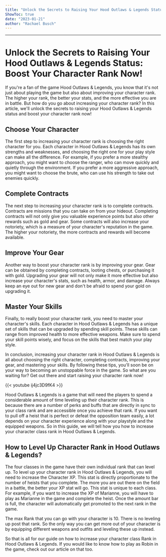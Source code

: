 ```yaml
---
title: "Unlock the Secrets to Raising Your Hood Outlaws & Legends Status: Boost Your Character Rank Now!"
ShowToc: true 
date: "2023-01-21"
author: "Rachael Busch"
---
```

*****
# Unlock the Secrets to Raising Your Hood Outlaws & Legends Status: Boost Your Character Rank Now!

If you're a fan of the game Hood Outlaws & Legends, you know that it's not just about playing the game but also about improving your character rank. The higher your rank, the better your stats, and the more effective you are in battle. But how do you go about increasing your character rank? In this article, we'll unlock the secrets to raising your Hood Outlaws & Legends status and boost your character rank now!

## Choose Your Character

The first step to increasing your character rank is choosing the right character for you. Each character in Hood Outlaws & Legends has its own strengths and weaknesses, and choosing the right one for your play style can make all the difference. For example, if you prefer a more stealthy approach, you might want to choose the ranger, who can move quickly and quietly through the environment. If you prefer a more aggressive approach, you might want to choose the brute, who can use his strength to take out enemies quickly.

## Complete Contracts

The next step to increasing your character rank is to complete contracts. Contracts are missions that you can take on from your hideout. Completing contracts will not only give you valuable experience points but also other rewards such as gold and gear. Some contracts will also increase your notoriety, which is a measure of your character's reputation in the game. The higher your notoriety, the more contracts and rewards will become available.

## Improve Your Gear

Another way to boost your character rank is by improving your gear. Gear can be obtained by completing contracts, looting chests, or purchasing it with gold. Upgrading your gear will not only make it more effective but also increase your character's stats, such as health, armor, and damage. Always keep an eye out for new gear and don't be afraid to spend your gold on upgrading it.

## Master Your Skills

Finally, to really boost your character rank, you need to master your character's skills. Each character in Hood Outlaws & Legends has a unique set of skills that can be upgraded by spending skill points. These skills can range from improved health to more effective weapons. Make sure to spend your skill points wisely, and focus on the skills that best match your play style.

In conclusion, increasing your character rank in Hood Outlaws & Legends is all about choosing the right character, completing contracts, improving your gear, and mastering your skills. By following these tips, you'll soon be on your way to becoming an unstoppable force in the game. So what are you waiting for? Get out there and start raising your character rank now!

{{< youtube ij4jc3D9fK4 >}} 



Hood Outlaws & Legends is a game that will need the players to spend a considerable amount of time leveling up their character rank. This is because there are a number of perks and buffs that are directly in sync to your class rank and are accessible once you achieve that rank. If you want to pull off a heist that is perfect or defeat the opposition team easily, a lot depends on your character experience along with your playstyle and the equipped weapons. So in this guide, we will tell how you how to increase your character class rank in Hood Outlaws & Legends.
 
## How to Level Up Character Rank in Hood Outlaws & Legends?
 

The four classes in the game have their own individual rank that can level up. To level up your character rank in Hood Outlaws & Legends, you will need to increase the Character XP. This stat is directly proportionate to the number of heists that you complete. The more you are out there on the field in a battle, the better your XP stat will go. This stat is unique to each class. For example, if you want to increase the XP of Marianne, you will have to play as Marianne in the game and complete the heist. Once the amount bar is full, the character will automatically get promoted to the next rank in the game.
 
The max Rank that you can go with your character is 10. There is no leveling up post that rank. So the only way you can get more out of your character is by equipping different weapons and outfits and leveling these up instead.
 
So that is all for our guide on how to increase your character class Rank in Hood Outlaws & Legends. If you would like to know how to play as Robin in the game, check out our article on that too.




